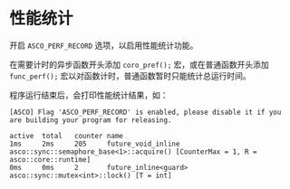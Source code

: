 # 性能统计

开启 `ASCO_PERF_RECORD` 选项，以启用性能统计功能。

在需要计时的异步函数开头添加 `coro_pref();` 宏，或在普通函数开头添加 `func_perf();` 宏以对函数计时，普通函数暂时只能统计总运行时间。

程序运行结束后，会打印性能统计结果，如：

```raw
[ASCO] Flag 'ASCO_PERF_RECORD' is enabled, please disable it if you are building your program for releasing.

active  total   counter name
1ms     2ms     205     future_void_inline asco::sync::semaphore_base<1>::acquire() [CounterMax = 1, R = asco::core::runtime]
0ms     0ms     2       future_inline<guard> asco::sync::mutex<int>::lock() [T = int]
```
